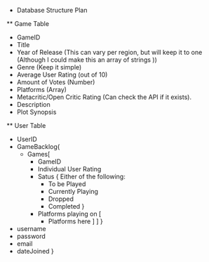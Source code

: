 * Database Structure Plan



** Game Table

- GameID
- Title
- Year of Release (This can vary per region, but will keep it to one (Although I could make this an array of strings ))
- Genre (Keep it simple)
- Average User Rating (out of 10)
- Amount of Votes (Number)
- Platforms (Array)
- Metacritic/Open Critic Rating (Can check the API if it exists).
- Description
- Plot Synopsis

** User Table
- UserID
- GameBacklog{
    - Games[
        - GameID
        - Individual User Rating
        - Satus {
            Either of the following:
            - To be Played
            - Currently Playing
            - Dropped
            - Completed
         }
        - Platforms playing on [
            - Platforms here
        ]
    ]
    }
- username
- password
- email
- dateJoined
}

